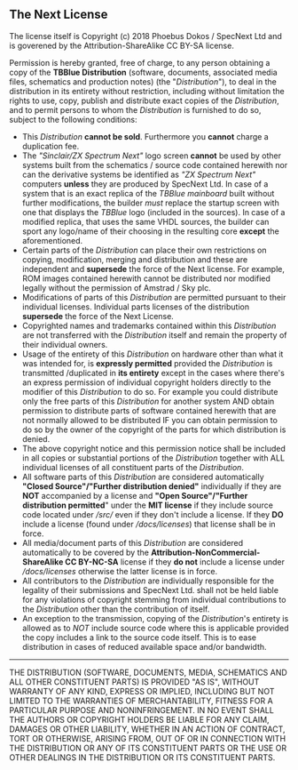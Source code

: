 The Next License
----------------

The license itself is Copyright (c) 2018 Phoebus Dokos / SpecNext Ltd and is goverened by the Attribution-ShareAlike CC BY-SA license.  

Permission is hereby granted, free of charge, to any person obtaining a copy
of the **TBBlue Distribution** (software, documents, associated media files, schematics and production notes) (the "_Distribution_"), to deal in the distribution in
its entirety without restriction, including without limitation the rights to use, 
copy, publish and distribute exact copies of the _Distribution_, and to permit 
persons to whom the _Distribution_ is furnished to do so, subject to the following 
conditions:

* This _Distribution_ **cannot be sold**. Furthermore you **cannot** charge a duplication
   fee.
* The _"Sinclair/ZX Spectrum Next"_ logo screen **cannot** be used by other systems built from the schematics / source code contained herewith nor can the derivative systems be identified as _"ZX Spectrum Next"_ computers **unless** they are produced by SpecNext Ltd. In case of a system that is an exact replica of the *TBBlue mainboard* built without further modifications, the builder *must* replace the startup screen with one that displays the _TBBlue_ logo (included in the sources). In case of a modified replica, that uses the same VHDL sources, the builder can sport any logo/name of their choosing in the resulting core **except** the aforementioned.  
* Certain parts of the _Distribution_ can place their own restrictions on 
  copying, modification, merging and distribution and these are independent and
   **supersede** the force of the Next license. For example, ROM images contained 
   herewith cannot be distributed nor modified legally without the permission of
   Amstrad / Sky plc.  
* Modifications of parts of this _Distribution_ are permitted pursuant to their 
   individual licenses. Individual parts licenses of the distribution **supersede**
   the force of the Next License.
* Copyrighted names and trademarks contained within this _Distribution_ are not
   transferred with the _Distribution_ itself and remain the property of their 
   individual owners.  
* Usage of the entirety of this _Distribution_ on hardware other than what it was 
   intended for, is **expressly permitted** provided the _Distribution_ is transmitted
   /duplicated in **its entirety** except in the cases where there's an express permission of individual copyright holders directly to the modifier of this 
   _Distribution_ to do so. For example you could distribute only the free parts 
   of this _Distribution_ for another system AND obtain permission to distribute 
   parts of software contained herewith that are not normally allowed to be 
   distributed IF you can obtain permission to do so by the owner of the 
   copyright of the parts for which distribution is denied.
* The above copyright notice and this permission notice shall be included in 
   all copies or substantial portions of the _Distribution_ together with ALL 
   individual licenses of all constituent parts of the _Distribution_.
* All software parts of this _Distribution_ are considered automatically 
   **"Closed Source"/"Further distribution denied"** individually if they are **NOT** 
   accompanied by a license and **"Open Source"/"Further distribution permitted**" 
   under the **MIT license** if they include source code located under */src/* even 
   if they don't include a license. If they **DO** include a license (found under 
   */docs/licenses*) that license shall be in force.  
* All media/document parts of this _Distribution_ are considered automatically to 
   be covered by the **Attribution-NonCommercial-ShareAlike CC BY-NC-SA** license if
   they **do not** include a license under */docs/licenses* otherwise the latter 
   license is in force.
* All contributors to the _Distribution_ are individually responsible for the 
   legality of their submissions and SpecNext Ltd. shall not be held liable for 
   any violations of copyright stemming from individual contributions to the 
   _Distribution_ other than the contribution of itself. 
* An exception to the transmission, copying of the _Distribution_'s entirety is allowed as to _NOT_ include source code where this is applicable provided the copy includes a link to the source code itself. This is to ease distribution in cases of reduced available space and/or bandwidth.  
  

----------------------------------------------------------------------------------
THE DISTRIBUTION (SOFTWARE, DOCUMENTS, MEDIA, SCHEMATICS AND ALL OTHER CONSTITUENT PARTS) IS PROVIDED "AS IS", WITHOUT WARRANTY OF ANY KIND, EXPRESS OR IMPLIED, INCLUDING BUT NOT LIMITED TO THE WARRANTIES OF MERCHANTABILITY,
FITNESS FOR A PARTICULAR PURPOSE AND NONINFRINGEMENT. IN NO EVENT SHALL THE AUTHORS OR COPYRIGHT HOLDERS BE LIABLE FOR ANY CLAIM, DAMAGES OR OTHER LIABILITY, WHETHER IN AN ACTION OF CONTRACT, TORT OR OTHERWISE, ARISING FROM, OUT OF OR IN CONNECTION WITH THE DISTRIBUTION OR ANY OF ITS CONSTITUENT PARTS OR THE USE OR OTHER DEALINGS IN THE DISTRIBUTION OR ITS CONSTITUENT PARTS.
